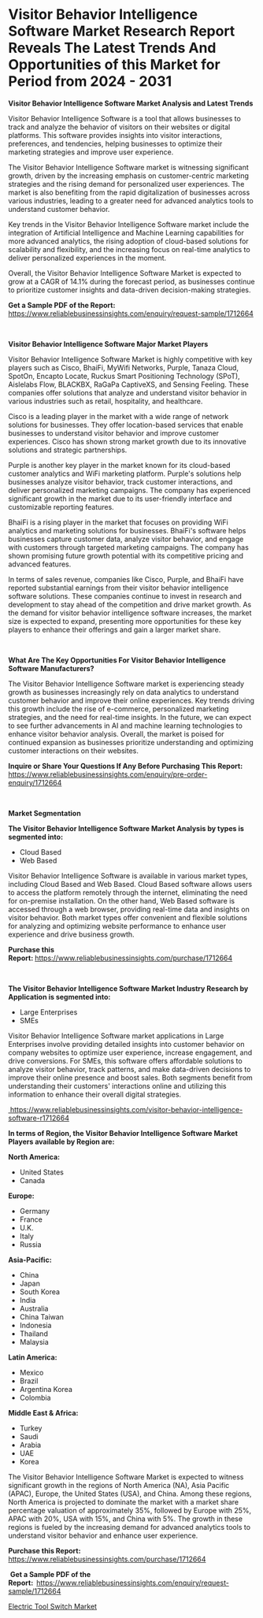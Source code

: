 <p><h1>Visitor Behavior Intelligence Software Market Research Report Reveals The Latest Trends And Opportunities of this Market for Period from 2024 - 2031</h1></p><p><strong>Visitor Behavior Intelligence Software Market Analysis and Latest Trends</strong></p>
<p><p>Visitor Behavior Intelligence Software is a tool that allows businesses to track and analyze the behavior of visitors on their websites or digital platforms. This software provides insights into visitor interactions, preferences, and tendencies, helping businesses to optimize their marketing strategies and improve user experience.</p><p>The Visitor Behavior Intelligence Software market is witnessing significant growth, driven by the increasing emphasis on customer-centric marketing strategies and the rising demand for personalized user experiences. The market is also benefiting from the rapid digitalization of businesses across various industries, leading to a greater need for advanced analytics tools to understand customer behavior.</p><p>Key trends in the Visitor Behavior Intelligence Software market include the integration of Artificial Intelligence and Machine Learning capabilities for more advanced analytics, the rising adoption of cloud-based solutions for scalability and flexibility, and the increasing focus on real-time analytics to deliver personalized experiences in the moment.</p><p>Overall, the Visitor Behavior Intelligence Software Market is expected to grow at a CAGR of 14.1% during the forecast period, as businesses continue to prioritize customer insights and data-driven decision-making strategies.</p></p>
<p><strong>Get a Sample PDF of the Report:&nbsp;</strong> <a href="https://www.reliablebusinessinsights.com/enquiry/request-sample/1712664">https://www.reliablebusinessinsights.com/enquiry/request-sample/1712664</a></p>
<p>&nbsp;</p>
<p><strong>Visitor Behavior Intelligence Software Major Market Players</strong></p>
<p><p>Visitor Behavior Intelligence Software Market is highly competitive with key players such as Cisco, BhaiFi, MyWifi Networks, Purple, Tanaza Cloud, SpotOn, Encapto Locate, Ruckus Smart Positioning Technology (SPoT), Aislelabs Flow, BLACKBX, RaGaPa CaptiveXS, and Sensing Feeling. These companies offer solutions that analyze and understand visitor behavior in various industries such as retail, hospitality, and healthcare.</p><p>Cisco is a leading player in the market with a wide range of network solutions for businesses. They offer location-based services that enable businesses to understand visitor behavior and improve customer experiences. Cisco has shown strong market growth due to its innovative solutions and strategic partnerships.</p><p>Purple is another key player in the market known for its cloud-based customer analytics and WiFi marketing platform. Purple's solutions help businesses analyze visitor behavior, track customer interactions, and deliver personalized marketing campaigns. The company has experienced significant growth in the market due to its user-friendly interface and customizable reporting features.</p><p>BhaiFi is a rising player in the market that focuses on providing WiFi analytics and marketing solutions for businesses. BhaiFi's software helps businesses capture customer data, analyze visitor behavior, and engage with customers through targeted marketing campaigns. The company has shown promising future growth potential with its competitive pricing and advanced features.</p><p>In terms of sales revenue, companies like Cisco, Purple, and BhaiFi have reported substantial earnings from their visitor behavior intelligence software solutions. These companies continue to invest in research and development to stay ahead of the competition and drive market growth. As the demand for visitor behavior intelligence software increases, the market size is expected to expand, presenting more opportunities for these key players to enhance their offerings and gain a larger market share.</p></p>
<p>&nbsp;</p>
<p><strong>What Are The Key Opportunities For Visitor Behavior Intelligence Software Manufacturers?</strong></p>
<p><p>The Visitor Behavior Intelligence Software market is experiencing steady growth as businesses increasingly rely on data analytics to understand customer behavior and improve their online experiences. Key trends driving this growth include the rise of e-commerce, personalized marketing strategies, and the need for real-time insights. In the future, we can expect to see further advancements in AI and machine learning technologies to enhance visitor behavior analysis. Overall, the market is poised for continued expansion as businesses prioritize understanding and optimizing customer interactions on their websites.</p></p>
<p><strong>Inquire or Share Your Questions If Any Before Purchasing This Report:</strong> <a href="https://www.reliablebusinessinsights.com/enquiry/pre-order-enquiry/1712664">https://www.reliablebusinessinsights.com/enquiry/pre-order-enquiry/1712664</a></p>
<p>&nbsp;</p>
<p><strong>Market Segmentation</strong></p>
<p><strong>The Visitor Behavior Intelligence Software Market Analysis by types is segmented into:</strong></p>
<p><ul><li>Cloud Based</li><li>Web Based</li></ul></p>
<p><p>Visitor Behavior Intelligence Software is available in various market types, including Cloud Based and Web Based. Cloud Based software allows users to access the platform remotely through the internet, eliminating the need for on-premise installation. On the other hand, Web Based software is accessed through a web browser, providing real-time data and insights on visitor behavior. Both market types offer convenient and flexible solutions for analyzing and optimizing website performance to enhance user experience and drive business growth.</p></p>
<p><strong>Purchase this Report:&nbsp;</strong><a href="https://www.reliablebusinessinsights.com/purchase/1712664">https://www.reliablebusinessinsights.com/purchase/1712664</a></p>
<p>&nbsp;</p>
<p><strong>The Visitor Behavior Intelligence Software Market Industry Research by Application is segmented into:</strong></p>
<p><ul><li>Large Enterprises</li><li>SMEs</li></ul></p>
<p><p>Visitor Behavior Intelligence Software market applications in Large Enterprises involve providing detailed insights into customer behavior on company websites to optimize user experience, increase engagement, and drive conversions. For SMEs, this software offers affordable solutions to analyze visitor behavior, track patterns, and make data-driven decisions to improve their online presence and boost sales. Both segments benefit from understanding their customers' interactions online and utilizing this information to enhance their overall digital strategies.</p></p>
<p><a href="https://www.reliablebusinessinsights.com/visitor-behavior-intelligence-software-r1712664">&nbsp;https://www.reliablebusinessinsights.com/visitor-behavior-intelligence-software-r1712664</a></p>
<p><strong>In terms of Region, the Visitor Behavior Intelligence Software Market Players available by Region are:</strong></p>
<p>
    <p> <strong> North America: </strong>
        <ul>
            <li>United States</li>
            <li>Canada</li>
        </ul>
        </p> 
    <p> <strong> Europe: </strong>
        <ul>
            <li>Germany</li>
            <li>France</li>
            <li>U.K.</li>
            <li>Italy</li>
            <li>Russia</li>
        </ul>
        </p> 
    <p> <strong> Asia-Pacific: </strong>
        <ul>
            <li>China</li>
            <li>Japan</li>
            <li>South Korea</li>
            <li>India</li>
            <li>Australia</li>
            <li>China Taiwan</li>
            <li>Indonesia</li>
            <li>Thailand</li>
            <li>Malaysia</li>
        </ul>
        </p> 
    <p> <strong> Latin America: </strong>
        <ul>
            <li>Mexico</li>
            <li>Brazil</li>
            <li>Argentina Korea</li>
            <li>Colombia</li>
        </ul>
        </p> 
    <p> <strong> Middle East & Africa: </strong>
        <ul>
            <li>Turkey</li>
            <li>Saudi</li>
            <li>Arabia</li>
            <li>UAE</li>
            <li>Korea</li>
        </ul>
    </p>
    </p>
<p><p>The Visitor Behavior Intelligence Software Market is expected to witness significant growth in the regions of North America (NA), Asia Pacific (APAC), Europe, the United States (USA), and China. Among these regions, North America is projected to dominate the market with a market share percentage valuation of approximately 35%, followed by Europe with 25%, APAC with 20%, USA with 15%, and China with 5%. The growth in these regions is fueled by the increasing demand for advanced analytics tools to understand visitor behavior and enhance user experience.</p></p>
<p><strong>Purchase this Report: </strong><a href="https://www.reliablebusinessinsights.com/purchase/1712664">https://www.reliablebusinessinsights.com/purchase/1712664</a></p>
<p>&nbsp;<strong>Get a Sample PDF of the Report:&nbsp;&nbsp;</strong><a href="https://www.reliablebusinessinsights.com/enquiry/request-sample/1712664">https://www.reliablebusinessinsights.com/enquiry/request-sample/1712664</a></p>
<p><strong></strong></p>
<p><p><a href="https://github.com/davidmackay7867865/Market-Research-Report-List-1/blob/main/electric-tool-switch-market.md">Electric Tool Switch Market</a></p></p>